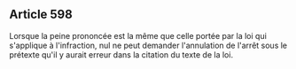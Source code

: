 Article 598
----
Lorsque la peine prononcée est la même que celle portée par la loi qui
s'applique à l'infraction, nul ne peut demander l'annulation de l'arrêt sous le
prétexte qu'il y aurait erreur dans la citation du texte de la loi.
